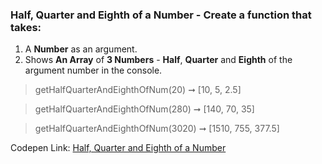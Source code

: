 ### Half, Quarter and Eighth of a Number - Create a function that takes: 

1. A **Number** as an argument. 
1. Shows **An Array** of **3 Numbers** - **Half**, **Quarter** and **Eighth** of the argument number in the console.

> getHalfQuarterAndEighthOfNum(20) ➞ [10, 5, 2.5] 

> getHalfQuarterAndEighthOfNum(280) ➞ [140, 70, 35]

> getHalfQuarterAndEighthOfNum(3020) ➞ [1510, 755, 377.5] 

Codepen Link: [Half, Quarter and Eighth of a Number](https://codepen.io/javascriptstudent/pen/BaoqzoN?editors=0012)